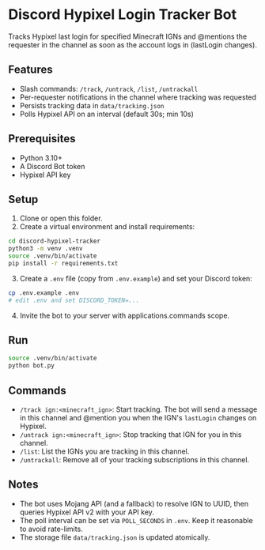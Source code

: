 # Discord Hypixel Login Tracker Bot

Tracks Hypixel last login for specified Minecraft IGNs and @mentions the requester in the channel as soon as the account logs in (lastLogin changes).

## Features
- Slash commands: `/track`, `/untrack`, `/list`, `/untrackall`
- Per-requester notifications in the channel where tracking was requested
- Persists tracking data in `data/tracking.json`
- Polls Hypixel API on an interval (default 30s; min 10s)

## Prerequisites
- Python 3.10+
- A Discord Bot token
- Hypixel API key

## Setup
1. Clone or open this folder.
2. Create a virtual environment and install requirements:
```bash
cd discord-hypixel-tracker
python3 -m venv .venv
source .venv/bin/activate
pip install -r requirements.txt
```
3. Create a `.env` file (copy from `.env.example`) and set your Discord token:
```bash
cp .env.example .env
# edit .env and set DISCORD_TOKEN=...
```
4. Invite the bot to your server with applications.commands scope.

## Run
```bash
source .venv/bin/activate
python bot.py
```

## Commands
- `/track ign:<minecraft_ign>`: Start tracking. The bot will send a message in this channel and @mention you when the IGN's `lastLogin` changes on Hypixel.
- `/untrack ign:<minecraft_ign>`: Stop tracking that IGN for you in this channel.
- `/list`: List the IGNs you are tracking in this channel.
- `/untrackall`: Remove all of your tracking subscriptions in this channel.

## Notes
- The bot uses Mojang API (and a fallback) to resolve IGN to UUID, then queries Hypixel API v2 with your API key.
- The poll interval can be set via `POLL_SECONDS` in `.env`. Keep it reasonable to avoid rate-limits.
- The storage file `data/tracking.json` is updated atomically.